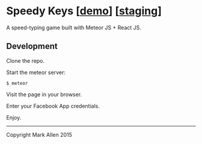 Speedy Keys \[[demo](http://speedykeys.meteor.com)\] \[[staging](http://speedykeys-staging.meteor.com)\]
===========

A speed-typing game built with Meteor JS + React JS.

Development
-----------

Clone the repo.

Start the meteor server:
```
$ meteor
```

Visit the page in your browser.

Enter your Facebook App credentials.

Enjoy.

* * *
Copyright Mark Allen 2015
